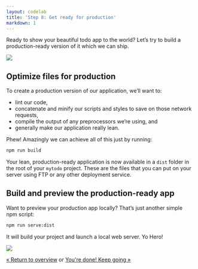 ```yaml
---
layout: codelab
title: 'Step 8: Get ready for production'
markdown: 1
---
```


Ready to show your beautiful todo app to the world? Let’s try to build a production-ready version of it which we can ship.

<div class="mast-holder">
  <img src="/assets/img/yeoman-009.png">
</div>

## Optimize files for production

To create a production version of our application, we’ll want to:

* lint our code,
* concatenate and minify our scripts and styles to save on those network requests,
* compile the output of any preprocessors we’re using, and
* generally make our application really lean.

Phew! Amazingly we can achieve all of this just by running:

```sh
npm run build
```

Your lean, production-ready application is now available in a `dist` folder in the root of your `mytodo` project. These are the files that you can put on your server using FTP or any other deployment service.

## Build and preview the production-ready app

Want to preview your production app locally? That’s just another simple npm script:

```sh
npm run serve:dist
```

It will build your project and launch a local web server. Yo Hero!

![](/assets/img/codelab/image_36.png)

<p class="codelab-paging">
  <a href="index.html#toc">&laquo; Return to overview</a>
  or
  <a href="keep-going.html">You're done! Keep going &raquo;</a>
</p>
